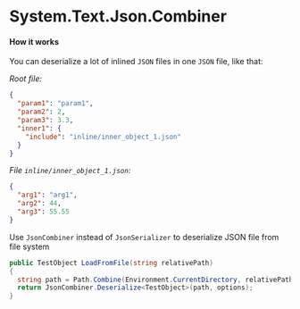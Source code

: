 # System.Text.Json.Combiner

#### How it works
You can deserialize a lot of inlined `JSON` files in one `JSON` file, like that:

*Root file:*
```json
{
  "param1": "param1",
  "param2": 2,
  "param3": 3.3,
  "inner1": {
    "include": "inline/inner_object_1.json"
  }
}
```

*File `inline/inner_object_1.json`:*
```json
{
  "arg1": "arg1",
  "arg2": 44,
  "arg3": 55.55
}
```

Use `JsonCombiner` instead of `JsonSerializer` to deserialize JSON file from file system
```csharp
public TestObject LoadFromFile(string relativePath)
{
  string path = Path.Combine(Environment.CurrentDirectory, relativePath);
  return JsonCombiner.Deserialize<TestObject>(path, options);
}
```
